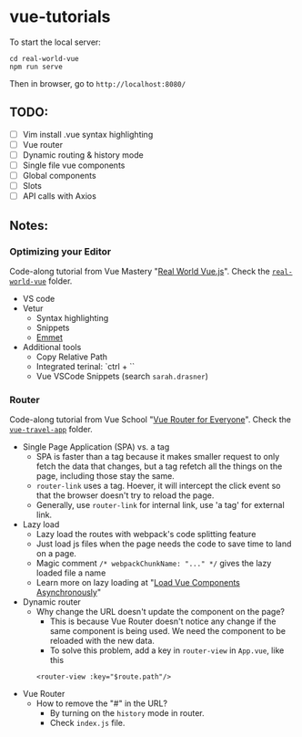 # vue-tutorials

To start the local server:
```
cd real-world-vue
npm run serve
```

Then in browser, go to `http://localhost:8080/`

## TODO:
- [ ] Vim install .vue syntax highlighting
- [ ] Vue router
- [ ] Dynamic routing & history mode
- [ ] Single file vue components
- [ ] Global components
- [ ] Slots
- [ ] API calls with Axios

## Notes:

### Optimizing your Editor

Code-along tutorial from Vue Mastery "[Real World Vue.js](https://www.vuemastery.com/courses/real-world-vue-js/real-world-intro)". Check the [`real-world-vue`](https://github.com/appletreeisyellow/real-world-vue-js/tree/master/real-world-vue) folder.

- VS code
- Vetur
  - Syntax highlighting
  - Snippets
  - [Emmet](https://emmet.io/)
- Additional tools
  - Copy Relative Path
  - Integrated terinal: `ctrl + ``
  - Vue VSCode Snippets (search `sarah.drasner`)

### Router

Code-along tutorial from Vue School "[Vue Router for Everyone](https://vueschool.io/courses/vue-router-for-everyone)". Check the [`vue-travel-app`](https://github.com/appletreeisyellow/real-world-vue-js/tree/master/vue-travel-app) folder.

  - Single Page Application (SPA) vs. a tag
    - SPA is faster than a tag because it makes smaller request to only fetch the data that changes, but a tag refetch all the things on the page, including those stay the same.
    - `router-link` uses a tag. Hoever, it will intercept the click event so that the browser doesn't try to reload the page.
    - Generally, use `router-link` for internal link, use 'a tag' for external link.
  - Lazy load
    - Lazy load the routes with webpack's code splitting feature
    - Just load js files when the page needs the code to save time to land on a page.
    - Magic comment `/* webpackChunkName: "..." */` gives the lazy loaded file a name
    - Learn more on lazy loading at "[Load Vue Components Asynchronously](https://vueschool.io/lessons/dynamically-load-components)"
  - Dynamic router
    - Why change the URL doesn't update the component on the page?
      - This is because Vue Router doesn't notice any change if the same component is being used. We need the component to be reloaded with the new data.
      - To solve this problem, add a key in `router-view` in `App.vue`, like this
      ```
      <router-view :key="$route.path"/>
      ```
  - Vue Router
    - How to remove the "#" in the URL?
      - By turning on the `history` mode in router.
      - Check `index.js` file.
